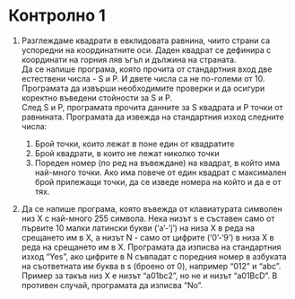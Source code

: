 # Контролно 1

1. Разглеждаме квадрати в евклидовата равнина, чиито страни са успоредни на координатните оси. Даден квадрат се дефинира с координати на горния ляв ъгъл и дължина на страната.   
Да се напише програма, която прочита от стандартния вход две естествени числа -  S и P. И двете числа са не по-големи от 10. Програмата да извърши необходимите проверки и да осигури коректно въведени стойности за S и P.  
След S и P, програмата прочита данните за S квадрата и P точки от равнината. Програмата да извежда на стандартния изход следните числа:
   1. Брой точки, които лежат в поне един от квадратите
   2. Брой квадрати, в които не лежат николко точки
   3. Пореден номер (по ред на въвеждане) на квадрат, в който има най-много точки. Ако има повече от един квадрат с максимален брой прилежащи точки, да се изведе номера на който и да е от тях.  
   
2. Да се напише програма, която въвежда от клавиатурата символен низ X с най-много 255 символа. Нека низът s е съставен само от първите 10 малки латински букви (‘a’-’j’) на низа X в реда на срещането им в X, а низът N - само от цифрите (‘0’-‘9’) в низа X в реда на срещането им в X. Програмата да изписва на стандартния изход “Yes”, ако цифрите в N съвпадат с поредния номер в азбуката на съответната им буква в s (броено от 0), например  “012” и “abc”. Пример за такъв низ X е низът “a01bc2”, но не и низът “a01BcD”. В противен случай, програмата да изписва “No”.
